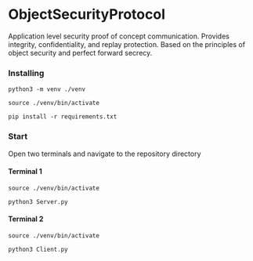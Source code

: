 # ObjectSecurityProtocol
Application level security proof of concept communication. Provides integrity, confidentiality, and replay protection. Based on the principles of object security and perfect forward secrecy.

### Installing 
```
python3 -m venv ./venv
```
```
source ./venv/bin/activate
```
```
pip install -r requirements.txt
```

### Start
Open two terminals and navigate to the repository directory

#### Terminal 1
```
source ./venv/bin/activate
```
```
python3 Server.py
```
#### Terminal 2
```
source ./venv/bin/activate
```
```
python3 Client.py
```
